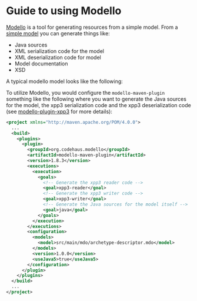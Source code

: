 <!--
Licensed to the Apache Software Foundation (ASF) under one
or more contributor license agreements.  See the NOTICE file
distributed with this work for additional information
regarding copyright ownership.  The ASF licenses this file
to you under the Apache License, Version 2.0 (the
"License"); you may not use this file except in compliance
with the License.  You may obtain a copy of the License at

http://www.apache.org/licenses/LICENSE-2.0

Unless required by applicable law or agreed to in writing,
software distributed under the License is distributed on an
"AS IS" BASIS, WITHOUT WARRANTIES OR CONDITIONS OF ANY
KIND, either express or implied.  See the License for the
specific language governing permissions and limitations
under the License.
-->

# Guide to using Modello

[Modello](https://codehaus-plexus.github.io/modello/) is a tool for generating resources from a simple model. From a [simple model](https://codehaus-plexus.github.io/modello/modello.html) you can generate things like:

- Java sources
- XML serialization code for the model
- XML deserialization code for model
- Model documentation
- XSD

A typical modello model looks like the following:

<!-- MACRO{snippet|id=modello-model|url=https://raw.githubusercontent.com/apache/maven-archetype/master/archetype-models/archetype-descriptor/src/main/mdo/archetype-descriptor.mdo} -->

To utilize Modello, you would configure the `modello-maven-plugin` something like the following where you want to generate the Java sources for the model, the xpp3 serialization code and the xpp3 deserialization code (see [modello-plugin-xpp3](https://codehaus-plexus.github.io/modello/modello-plugins/modello-plugin-xpp3/) for more details):

```xml
<project xmlns="http://maven.apache.org/POM/4.0.0">
  ...
  <build>
    <plugins>
      <plugin>
        <groupId>org.codehaus.modello</groupId>
        <artifactId>modello-maven-plugin</artifactId>
        <version>1.8.3</version>
        <executions>
          <execution>
            <goals>
              <!-- Generate the xpp3 reader code -->
              <goal>xpp3-reader</goal>
              <!-- Generate the xpp3 writer code -->
              <goal>xpp3-writer</goal>
              <!-- Generate the Java sources for the model itself -->
              <goal>java</goal>
            </goals>
          </execution>
        </executions>
        <configuration>
          <models>
            <model>src/main/mdo/archetype-descriptor.mdo</model>
          </models>
          <version>1.0.0</version>
          <useJava5>true</useJava5>
        </configuration>
      </plugin>
    </plugins>
  </build>
  ...
</project>
```


